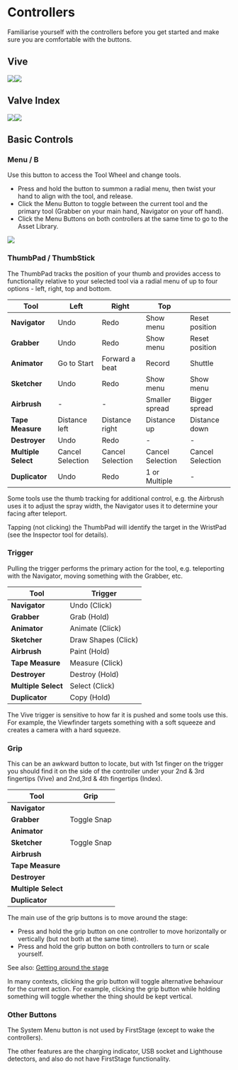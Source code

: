 # Controllers

Familiarise yourself with the controllers before you get started and make sure you are comfortable with the buttons.

## Vive

![](../../.gitbook/assets/image.png)![](<../../.gitbook/assets/image (6).png>)

## Valve Index

![](<../../.gitbook/assets/image (11).png>)![](<../../.gitbook/assets/image (2).png>)

## Basic Controls

### Menu / B

Use this button to access the Tool Wheel and change tools.

* Press and hold the button to summon a radial menu, then twist your hand to align with the tool, and release.
* Click the Menu Button to toggle between the current tool and the primary tool (Grabber on your main hand, Navigator on your off hand).
* Click the Menu Buttons on both controllers at the same time to go to the Asset Library.

![](<../../.gitbook/assets/image (7).png>)

### ThumbPad / ThumbStick

The ThumbPad tracks the position of your thumb and provides access to functionality relative to your selected tool via a radial menu of up to four options - left, right, top and bottom.

| Tool                | Left             | Right            | Top              |                  |
| ------------------- | ---------------- | ---------------- | ---------------- | ---------------- |
| **Navigator**       | Undo             | Redo             | Show menu        | Reset position   |
| **Grabber**         | Undo             | Redo             | Show menu        | Reset position   |
| **Animator**        | Go to Start      | Forward a beat   | Record           | Shuttle          |
| **Sketcher**        | Undo             | Redo             | Show menu        | Show menu        |
| **Airbrush**        | -                | -                | Smaller spread   | Bigger spread    |
| **Tape Measure**    | Distance left    | Distance right   | Distance up      | Distance down    |
| **Destroyer**       | Undo             | Redo             | -                | -                |
| **Multiple Select** | Cancel Selection | Cancel Selection | Cancel Selection | Cancel Selection |
| **Duplicator**      | Undo             | Redo             | 1 or Multiple    | -                |

Some tools use the thumb tracking for additional control, e.g. the Airbrush uses it to adjust the spray width, the Navigator uses it to determine your facing after teleport.

Tapping (not clicking) the ThumbPad will identify the target in the WristPad (see the Inspector tool for details).

### Trigger

Pulling the trigger performs the primary action for the tool, e.g. teleporting with the Navigator, moving something with the Grabber, etc.

| Tool                | Trigger             |
| ------------------- | ------------------- |
| **Navigator**       | Undo (Click)        |
| **Grabber**         | Grab (Hold)         |
| **Animator**        | Animate (Click)     |
| **Sketcher**        | Draw Shapes (Click) |
| **Airbrush**        | Paint (Hold)        |
| **Tape Measure**    | Measure (Click)     |
| **Destroyer**       | Destroy (Hold)      |
| **Multiple Select** | Select (Click)      |
| **Duplicator**      | Copy (Hold)         |

The Vive trigger is sensitive to how far it is pushed and some tools use this. For example, the Viewfinder targets something with a soft squeeze and creates a camera with a hard squeeze.

### Grip

This can be an awkward button to locate, but with 1st finger on the trigger you should find it on the side of the controller under your 2nd & 3rd fingertips (Vive) and 2nd,3rd & 4th fingertips (Index).

| Tool                | Grip        |
| ------------------- | ----------- |
| **Navigator**       |             |
| **Grabber**         | Toggle Snap |
| **Animator**        |             |
| **Sketcher**        | Toggle Snap |
| **Airbrush**        |             |
| **Tape Measure**    |             |
| **Destroyer**       |             |
| **Multiple Select** |             |
| **Duplicator**      |             |

The main use of the grip buttons is to move around the stage:

* Press and hold the grip button on one controller to move horizontally or vertically (but not both at the same time).
* Press and hold the grip button on both controllers to turn or scale yourself.

See also: [Getting around the stage](https://firststage.moviestorm.co.uk/knowledgebase/getting-around/)

In many contexts, clicking the grip button will toggle alternative behaviour for the current action. For example, clicking the grip button while holding something will toggle whether the thing should be kept vertical.

### Other Buttons

The System Menu button is not used by FirstStage (except to wake the controllers).

The other features are the charging indicator, USB socket and Lighthouse detectors, and also do not have FirstStage functionality.
